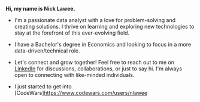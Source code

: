 **Hi, my name is Nick Lawee.**

- I'm a passionate data analyst with a love for problem-solving and creating solutions. I thrive on learning and exploring new technologies to stay at the forefront of this ever-evolving field.
  
- I have a Bachelor's degree in Economics and looking to focus in a more data-driven/technical role.

- Let's connect and grow together! Feel free to reach out to me on [LinkedIn](https://www.linkedin.com/in/chan-lawee) for discussions, collaborations, or just to say hi. I'm always open to connecting with like-minded individuals.

- I just started to get into [CodeWars]https://www.codewars.com/users/nlawee
<!---
nlawee/nlawee is a ✨ special ✨ repository because its `README.md` (this file) appears on your GitHub profile.
You can click the Preview link to take a look at your changes.
--->
